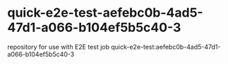 # quick-e2e-test-aefebc0b-4ad5-47d1-a066-b104ef5b5c40-3
repository for use with E2E test job quick-e2e-test:aefebc0b-4ad5-47d1-a066-b104ef5b5c40-3
